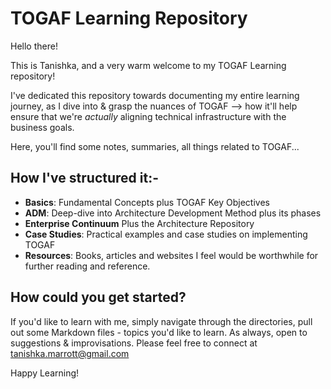 
   # TOGAF Learning Repository

   Hello there!

   This is Tanishka, and a very warm welcome to my TOGAF Learning repository! 
   
   I've dedicated this repository towards documenting my entire learning journey, as I dive into & grasp the nuances of TOGAF --> how it'll help ensure that we're *actually* aligning technical infrastructure with the business goals.

   Here, you'll find some notes, summaries, all things related to TOGAF...

   ## How I've structured it:-

   - **Basics**: Fundamental Concepts plus TOGAF Key Objectives
   - **ADM**: Deep-dive into Architecture Development Method plus its phases
   - **Enterprise Continuum** Plus the Architecture Repository
   - **Case Studies**: Practical examples and case studies on implementing TOGAF
   - **Resources**:  Books, articles and websites I feel would be worthwhile for further reading and reference.

   ## How could you get started?

   If you'd like to learn with me, simply navigate through the directories, pull out some Markdown files - topics you'd like to learn. As always, open to suggestions & improvisations. Please feel free to connect at tanishka.marrott@gmail.com

   Happy Learning!


